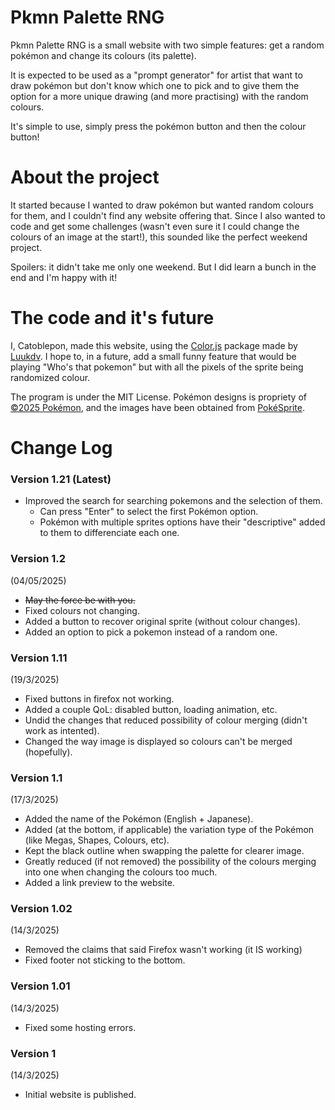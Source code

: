 # Pkmn Palette RNG

Pkmn Palette RNG is a small website with two simple features: get a random pokémon and change its colours (its palette). 

It is expected to be used as a "prompt generator" for artist that want to draw pokémon but don't know which one to pick and to give them the option for a more unique drawing (and more practising) with the random colours.

It's simple to use, simply press the pokémon button and then the colour button!

# About the project

It started because I wanted to draw pokémon but wanted random colours for them, and I couldn't find any website offering that. Since I also wanted to code and get some challenges (wasn't even sure it I could change the colours of an image at the start!), this sounded like the perfect weekend project.

Spoilers: it didn't take me only one weekend. But I did learn a bunch in the end and I'm happy with it!

# The code and it's future

I, Catoblepon, made this website, using the [Color.js](https://github.com/luukdv/color.js) package made by [Luukdv](https://github.com/luukdv). I hope to, in a future, add a small funny feature that would be playing "Who's that pokemon" but with all the pixels of the sprite being randomized colour.

The program is under the MIT License. Pokémon designs is propriety of [©2025 Pokémon](https://pokemon.com/), and the images have been obtained from [PokéSprite](https://msikma.github.io/pokesprite/index.html).

# Change Log

### Version 1.21 (Latest)
- Improved the search for searching pokemons and the selection of them.
    - Can press "Enter" to select the first Pokémon option.
    - Pokémon with multiple sprites options have their "descriptive" added to them to differenciate each one.

### Version 1.2
(04/05/2025)

- ~~May the force be with you.~~
- Fixed colours not changing.
- Added a button to recover original sprite (without colour changes).
- Added an option to pick a pokemon instead of a random one.

### Version 1.11
(19/3/2025)

- Fixed buttons in firefox not working.
- Added a couple QoL: disabled button, loading animation, etc.
- Undid the changes that reduced possibility of colour merging (didn't work as intented).
- Changed the way image is displayed so colours can't be merged (hopefully).

### Version 1.1
(17/3/2025)

- Added the name of the Pokémon (English + Japanese).
- Added (at the bottom, if applicable) the variation type of the Pokémon (like Megas, Shapes, Colours, etc).
- Kept the black outline when swapping the palette for clearer image.
- Greatly reduced (if not removed) the possibility of the colours merging into one when changing the colours too much.
- Added a link preview to the website.

### Version 1.02
(14/3/2025)

- Removed the claims that said Firefox wasn't working (it IS working)
- Fixed footer not sticking to the bottom.

### Version 1.01
(14/3/2025)

- Fixed some hosting errors.

### Version 1
(14/3/2025)

- Initial website is published.